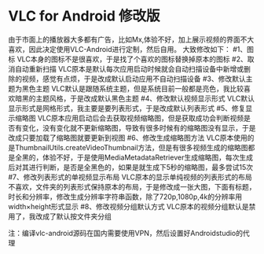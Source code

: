 # VLC for Android 修改版
由于市面上的播放器大多都有广告，比如Mx,体验不好，加上展示视频的界面不大喜欢，因此决定使用VLC-Android进行定制，然后自用。
大致修改如下：
#1、图标
 VLC本身的图标不是很喜欢，于是找了个喜欢的图标替换掉原本的图标
#2、取消自动重新扫描
 VLC原本是默认每次应用启动时候就会自动扫描设备中新增或删除的视频，感觉有点烦，于是改成默认启动应用不自动扫描设备
#3、修改默认主题为黑色主题
 VLC默认是跟随系统主题，但是系统目前一般都是亮色，我比较喜欢暗黑的主题风格，于是改成默认黑色主题
#4、修改默认视频显示形式
 VLC默认显示形式是网格形式，我主要是要列表形式，于是改成默认列表形式
#5、修复显示缩略图
 VLC原本应用启动后会去获取视频缩略图，但是获取成功会判断视频是否有变化，没有变化就不更新缩略图，导致有很多时候有的缩略图没有显示，于是改成只要加载了缩略图就要更新到视图
#6、修改生成缩略图方法
 VLC原本使用的是ThumbnailUtils.createVideoThumbnail方法，但是有很多视频生成的缩略图都是全黑的，体验不好，于是使用MediaMetadataRetriever生成缩略图，每次生成后对其进行判断，是否是全黑色的，如果是就生成下5秒的缩略图，最多尝试15次
#7、修改列表形式的单视频显示布局
  VLC原本的显示单纯视频的列表形式的布局不喜欢，文件夹的列表形式保持原本的布局，于是修改成一张大图，下面有标题，时长和分辨率，修改生成分辨率字符串函数，除了720p,1080p,4k的分辨率用width×height形式显示
#8、修改视频分组默认方式
  VLC原本的视频分组默认是禁用了，我改成了默认按文件夹分组
  
注：编译vlc-android源码在国内需要使用VPN，然后设置好Androidstudio的代理
